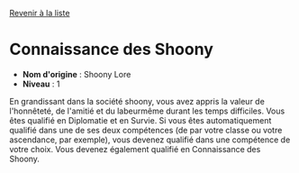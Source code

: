 [Revenir à la liste](..)

# Connaissance des Shoony

 * **Nom d'origine** : Shoony Lore
 * **Niveau** : 1


<p><span id="ctl00_MainContent_DetailedOutput">En grandissant dans la société shoony, vous avez appris la valeur de l'honnêteté, de l'amitié et du labeurmême durant les temps difficiles. Vous êtes qualifié en Diplomatie et en Survie. Si vous êtes automatiquement qualifié dans une de ses deux compétences (de par votre classe ou votre ascendance, par exemple), vous devenez qualifié dans une compétence de votre choix. Vous devenez également qualifié en Connaissance des Shoony.&nbsp;</span></p>